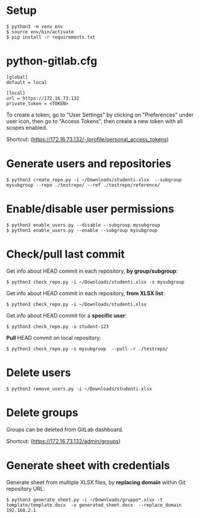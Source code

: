 # Setup

```
$ python3 -m venv env
$ source env/bin/activate
$ pip install -r requirements.txt
```

# python-gitlab.cfg

```
[global]
default = local

[local]
url = https://172.16.73.132
private_token = <TOKEN>
```

To create a token, go to "User Settings" by clicking on "Preferences" under user icon, then go to "Access Tokens", then create a new token with all scopes enabled.

Shortcut: (https://172.16.73.132/-/profile/personal_access_tokens)


# Generate users and repositories

```
$ python3 create_repo.py -i ~/Downloads/studenti.xlsx  --subgroup mysubgroup --repo ./testrepo/ --ref ./testrepo/reference/
```


# Enable/disable user permissions

```
$ python3 enable_users.py --disable --subgroup mysubgroup
$ python3 enable_users.py --enable --subgroup mysubgroup
```


# Check/pull last commit

Get info about HEAD commit in each repository, **by group/subgroup**:
```
$ python3 check_repo.py -i ~/Downloads/studenti.xlsx -s mysubgroup
```

Get info about HEAD commit in each repository, **from XLSX list**:
```
$ python3 check_repo.py -i ~/Downloads/studenti.xlsx
```

Get info about HEAD commit for a **specific user**:
```
$ python3 check_repo.py -u student-123
```

**Pull** HEAD commit on local repository:
```
$ python3 check_repo.py -s mysubgroup  --pull -r ./testrepo/
```


# Delete users

```
$ python3 remove_users.py -i ~/Downloads/studenti.xlsx
```


# Delete groups

Groups can be deleted from GitLab dashboard.

Shortcut: (https://172.16.73.132/admin/groups)


# Generate sheet with credentials

Generate sheet from multiple XLSX files, by **replacing domain** within Git repository URL:
```
$ python3 generate_sheet.py -i ~/Downloads/gruppo*.xlsx -t template/template.docx  -o generated_sheet.docx  --replace_domain 192.168.2.1
```
